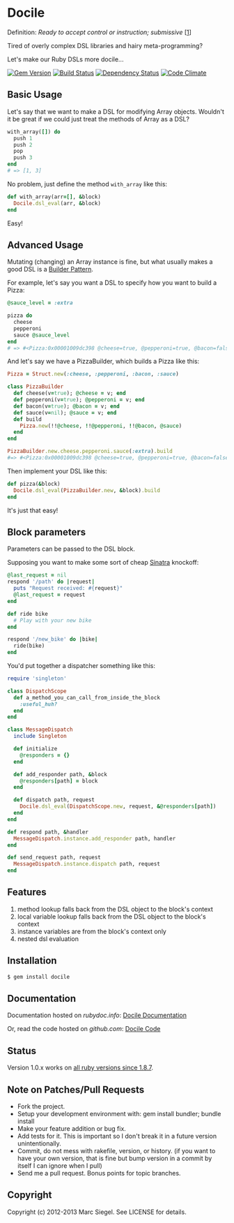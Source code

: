 # Docile

Definition: *Ready to accept control or instruction; submissive* [[1]]

Tired of overly complex DSL libraries and hairy meta-programming?

Let's make our Ruby DSLs more docile...

[1]: http://www.google.com/search?q=docile+definition   "Google"

[![Gem Version](https://badge.fury.io/rb/docile.png)](http://badge.fury.io/rb/docile)
[![Build Status](https://travis-ci.org/ms-ati/docile.png)](https://travis-ci.org/ms-ati/docile)
[![Dependency Status](https://gemnasium.com/ms-ati/docile.png)](https://gemnasium.com/ms-ati/docile)
[![Code Climate](https://codeclimate.com/github/ms-ati/docile.png)](https://codeclimate.com/github/ms-ati/docile)

## Basic Usage

Let's say that we want to make a DSL for modifying Array objects.
Wouldn't it be great if we could just treat the methods of Array as a DSL?

```ruby
with_array([]) do
  push 1
  push 2
  pop
  push 3
end
# => [1, 3]
```

No problem, just define the method `with_array` like this:
``` ruby
def with_array(arr=[], &block)
  Docile.dsl_eval(arr, &block)
end
```

Easy!

## Advanced Usage

Mutating (changing) an Array instance is fine, but what usually makes a good DSL is a [Builder Pattern][2].

For example, let's say you want a DSL to specify how you want to build a Pizza:
```ruby
@sauce_level = :extra

pizza do
  cheese
  pepperoni
  sauce @sauce_level
end
# => #<Pizza:0x00001009dc398 @cheese=true, @pepperoni=true, @bacon=false, @sauce=:extra>
```

And let's say we have a PizzaBuilder, which builds a Pizza like this:
```ruby
Pizza = Struct.new(:cheese, :pepperoni, :bacon, :sauce)

class PizzaBuilder
  def cheese(v=true); @cheese = v; end
  def pepperoni(v=true); @pepperoni = v; end
  def bacon(v=true); @bacon = v; end
  def sauce(v=nil); @sauce = v; end
  def build
    Pizza.new(!!@cheese, !!@pepperoni, !!@bacon, @sauce)
  end
end

PizzaBuilder.new.cheese.pepperoni.sauce(:extra).build
#=> #<Pizza:0x00001009dc398 @cheese=true, @pepperoni=true, @bacon=false, @sauce=:extra>
```

Then implement your DSL like this:

``` ruby
def pizza(&block)
  Docile.dsl_eval(PizzaBuilder.new, &block).build
end
```

It's just that easy! 

[2]: http://stackoverflow.com/questions/328496/when-would-you-use-the-builder-pattern  "Builder Pattern"

## Block parameters

Parameters can be passed to the DSL block.

Supposing you want to make some sort of cheap [Sinatra][3] knockoff:
```ruby
@last_request = nil
respond '/path' do |request|
  puts "Request received: #{request}"
  @last_request = request
end

def ride bike
  # Play with your new bike
end

respond '/new_bike' do |bike|
  ride(bike)
end
```

You'd put together a dispatcher something like this:
```ruby
require 'singleton'

class DispatchScope
  def a_method_you_can_call_from_inside_the_block
    :useful_huh?
  end
end

class MessageDispatch
  include Singleton

  def initialize
    @responders = {}
  end

  def add_responder path, &block
    @responders[path] = block
  end

  def dispatch path, request
    Docile.dsl_eval(DispatchScope.new, request, &@responders[path])
  end
end

def respond path, &handler
  MessageDispatch.instance.add_responder path, handler
end

def send_request path, request
  MessageDispatch.instance.dispatch path, request
end
```

[3]: http://www.sinatrarb.com "Sinatra"

## Features

  1.  method lookup falls back from the DSL object to the block's context
  2.  local variable lookup falls back from the DSL object to the block's context
  3.  instance variables are from the block's context only
  4.  nested dsl evaluation

## Installation

``` bash
$ gem install docile
```

## Documentation

Documentation hosted on *rubydoc.info*: [Docile Documentation](http://rubydoc.info/gems/docile)

Or, read the code hosted on *github.com*: [Docile Code](https://github.com/ms-ati/docile)

## Status

Version 1.0.x works on [all ruby versions since 1.8.7](https://github.com/ms-ati/docile/blob/master/.travis.yml).

## Note on Patches/Pull Requests

  * Fork the project.
  * Setup your development environment with: gem install bundler; bundle install
  * Make your feature addition or bug fix.
  * Add tests for it. This is important so I don't break it in a
    future version unintentionally.
  * Commit, do not mess with rakefile, version, or history.
    (if you want to have your own version, that is fine but bump version in a commit by itself I can ignore when I pull)
  * Send me a pull request. Bonus points for topic branches.

## Copyright

Copyright (c) 2012-2013 Marc Siegel. See LICENSE for details.
